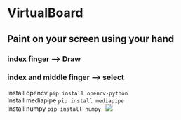 # VirtualBoard
## Paint on your screen using your hand 
### index finger --> Draw 
### index and middle finger --> select

Install opencv
`pip install opencv-python
`
<br/>
Install mediapipe
`pip install mediapipe`
<br/>
Install numpy
`pip install numpy
`
<img src="https://i.imgur.com/xgkSehf.png">
